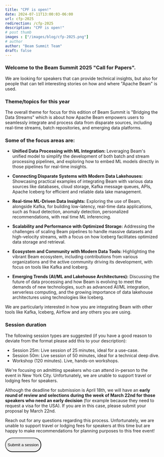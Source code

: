 ```yaml
---
title: "CPF is open!"
date: 2024-07-11T13:00:03-06:00
url: cfp-2025
redirection: /cfp-2025
description: "CPF is open!"
# post thumb
images : ["/images/blog/cfp-2025.png"]
# author
author: "Beam Summit Team"
draft: false
---
```


### Welcome to the Beam Summit 2025 "Call for Papers".

We are looking for speakers that can provide technical insights, but also for people that can tell interesting stories on how and where "Apache Beam" is used.

### Theme/topics for this year

The overall theme for focus for this edition of Beam Summit is "Bridging the Data Streams" which is about how Apache Beam empowers users to seamlessly integrate and process data from disparate sources, including real-time streams, batch repositories, and emerging data platforms.

### Some of the focus areas are:

* **Unified Data Processing with ML Integration:** Leveraging Beam's unified model to simplify the development of both batch and stream processing pipelines, and exploring how to embed ML models directly in those pipelines for real-time insights.

* **Connecting Disparate Systems with Modern Data Lakehouses:** Showcasing practical examples of integrating Beam with various data sources like databases, cloud storage, Kafka message queues, APIs, Apache Iceberg for efficient and reliable data lake management.

* **Real-time ML-Driven Data Insights:** Exploring the use of Beam, alongside Kafka, for building low-latency, real-time data applications, such as fraud detection, anomaly detection, personalized recommendations, with real time ML inferencing.

* **Scalability and Performance with Optimized Storage:** Addressing the challenges of scaling Beam pipelines to handle massive datasets and high-velocity streams, with a focus on how Iceberg facilitates optimized data storage and retrieval.

* **Ecosystem and Community with Modern Data Tools:** Highlighting the vibrant Beam ecosystem, including contributions from various organizations and the active community driving its development, with focus on tools like Kafka and Iceberg.

* **Emerging Trends (AI/ML and Lakehouse Architectures):** Discussing the future of data processing and how Beam is evolving to meet the demands of new technologies, such as advanced AI/ML integration, serverless computing, and the growing importance of data lakehouse architectures using technologies like Iceberg.


We are particularly interested in how you are integrating Beam with other tools like Kafka, Iceberg, Airflow and any others you are using.

### Session duration

The following session types are suggested (if you have a good reason to deviate from the format please add this to your description):

* Session 25m: Live session of 25 minutes, ideal for a use-case.
* Session 50m: Live session of 50 minutes, ideal for a technical deep dive.
* Workshop (120 minutes). Live, hands-on workshops.

We're focusing on admitting speakers who can attend in-person to the event in New York City. Unfortunately, we are unable to support travel or lodging fees for speakers.

Although the deadline for submission is April 18th, we will have an **early round of review and selections during the week of March 22nd for those speakers who need an early decision** (for example because they need to request a visa for the USA). If you are in this case, please submit your proposal by March 22nd.

Reach out for any questions regarding this process.  Unfortunately, we are unable to support travel or lodging fees for speakers at this time but are happy to make recommendations for planning purposes to this free event!


<a href="https://sessionize.com/beamsummit-2025" target="_blank">
<button type="button" class="btn btn-warning mx-auto d-block " style="border-radius: 40px;"><p class="cfp-button">Submit a session</p></button>
</a>
